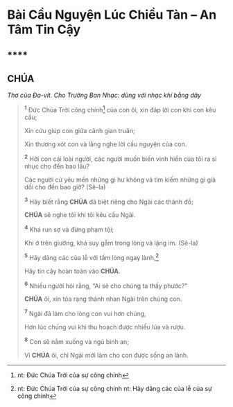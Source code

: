 # Bài Cầu Nguyện Lúc Chiều Tàn – An Tâm Tin Cậy

## \*\*\*\*

## CHÚA

_Thơ của Đa-vít. Cho Trưởng Ban Nhạc: dùng với nhạc khí bằng dây_

> <sup><b>1</b></sup> Đức Chúa Trời công chính[^1-3d2b214b-6a9d-4eac-92d5-292ff6e9b18b] của con ôi, xin đáp lời con khi con kêu cầu;
>
> Xin cứu giúp con giữa cảnh gian truân;
>
> Xin thương xót con và lắng nghe lời cầu nguyện của con.
>
> <sup><b>2</b></sup> Hỡi con cái loài người, các người muốn biến vinh hiển của tôi ra sỉ nhục cho đến bao lâu?
>
> Các người cứ yêu mến những gì hư không và tìm kiếm những gì giả dối cho đến bao giờ? (Sê-la)
>
> <sup><b>3</b></sup> Hãy biết rằng **CHÚA** đã biệt riêng cho Ngài các thánh đồ;
>
> **CHÚA** sẽ nghe tôi khi tôi kêu cầu Ngài.
>
> <sup><b>4</b></sup> Khá run sợ và đừng phạm tội;
>
> Khi ở trên giường, khá suy gẫm trong lòng và lặng im. (Sê-la)
>
> <sup><b>5</b></sup> Hãy dâng các của lễ với tấm lòng ngay lành,[^2-3d2b214b-6a9d-4eac-92d5-292ff6e9b18b]
>
> Hãy tin cậy hoàn toàn vào **CHÚA**.
>
> <sup><b>6</b></sup> Nhiều người hỏi rằng, “Ai sẽ cho chúng ta thấy phước?”
>
> **CHÚA** ôi, xin tỏa rạng thánh nhan Ngài trên chúng con.
>
> <sup><b>7</b></sup> Ngài đã làm cho lòng con vui hơn chúng,
>
> Hơn lúc chúng vui khi thu hoạch được nhiều lúa và rượu.
>
> <sup><b>8</b></sup> Con sẽ nằm xuống và ngủ bình an;
>
> Vì **CHÚA** ôi, chỉ Ngài mới làm cho con được sống an lành.

[^1-3d2b214b-6a9d-4eac-92d5-292ff6e9b18b]: nt: Đức Chúa Trời của sự công chính

[^2-3d2b214b-6a9d-4eac-92d5-292ff6e9b18b]: nt: Đức Chúa Trời của sự công chính nt: Hãy dâng các của lễ của sự công chính
